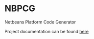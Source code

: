 NBPCG
=====

Netbeans Platform Code Generator

Project documentation can be found [here](http://www.rlinsdale.org.uk/software/nbpcg/)